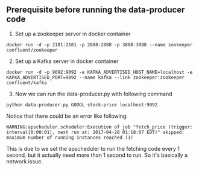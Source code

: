 ## Prerequisite before running the data-producer code

1. Set up a zookeeper server in docker container

```
docker run -d -p 2181:2181 -p 2888:2888 -p 3888:3888 --name zookeeper confluent/zookeeper
```

2. Set up a Kafka server in docker container

```
docker run -d -p 9092:9092 -e KAFKA_ADVERTISED_HOST_NAME=localhost -e KAFKA_ADVERTISED_PORT=9092 --name kafka --link zookeeper:zookeeper confluent/kafka
```

3. Now we can run the data-producer.py with following command

```
python data-producer.py GOOGL stock-price localhost:9092
```

Notice that there could be an error like following:

```
WARNING:apscheduler.scheduler:Execution of job "fetch_price (trigger: interval[0:00:01], next run at: 2017-04-28 01:18:07 EDT)" skipped: maximum number of running instances reached (1)
```

This is due to we set the apscheduler to run the fetching code every 1 second, but it actually need more than 1 second to run. So it's basically a network issue. 
